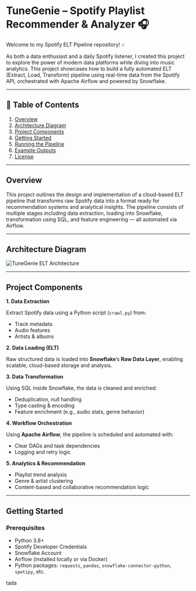 # **TuneGenie – Spotify Playlist Recommender & Analyzer** 🎧  

Welcome to my Spotify ELT Pipeline repository! 🎶

As both a data enthusiast and a daily Spotify listener, I created this project to explore the power of modern data platforms while diving into music analytics. This project showcases how to build a fully automated ELT (Extract, Load, Transform) pipeline using real-time data from the Spotify API, orchestrated with Apache Airflow and powered by Snowflake.


---

## 📑 Table of Contents  
1. [Overview](#overview)  
2. [Architecture Diagram](#architecture-diagram)  
3. [Project Components](#project-components)  
4. [Getting Started](#getting-started)  
5. [Running the Pipeline](#running-the-pipeline)  
6. [Example Outputs](#example-outputs)  
7. [License](#license)  

---

## Overview  

This project outlines the design and implementation of a cloud-based ELT pipeline that transforms raw Spotify data into a format ready for recommendation systems and analytical insights. The pipeline consists of multiple stages including data extraction, loading into Snowflake, transformation using SQL, and feature engineering — all automated via Airflow.


---

## Architecture Diagram  

![TuneGenie ELT Architecture](docs/img/tunegenie_architecture.png) <!-- Replace with the real PNG path once committed -->

---

## Project Components  

**1. Data Extraction**

Extract Spotify data using a Python script (`crawl.py`) from:

- Track metadata
- Audio features
- Artists & albums

**2. Data Loading (ELT)**

Raw structured data is loaded into **Snowflake**’s **Raw Data Layer**, enabling scalable, cloud-based storage and analysis.

**3. Data Transformation**

Using SQL inside Snowflake, the data is cleaned and enriched:

- Deduplication, null handling
- Type casting & encoding
- Feature enrichment (e.g., audio stats, genre behavior)

**4. Workflow Orchestration**

Using **Apache Airflow**, the pipeline is scheduled and automated with:

- Clear DAGs and task dependencies
- Logging and retry logic

**5. Analytics & Recommendation**

- Playlist trend analysis
- Genre & artist clustering
- Content-based and collaborative recommendation logic


---

## Getting Started  

### Prerequisites  

- Python 3.8+
- Spotify Developer Credentials
- Snowflake Account
- Airflow (installed locally or via Docker)
- Python packages: `requests`, `pandas`, `snowflake-connector-python`, `spotipy`, etc.

tada